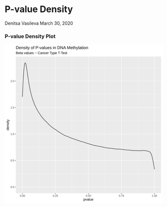 P-value Density
================
Denitsa Vasileva
March 30, 2020

### P-value Density Plot

![](../results/final/pvalue_density_plot.png)
